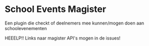 # School Events Magister
Een plugin die checkt of deelnemers mee kunnen/mogen doen aan schoolevenementen


HEEELP!! Links naar magister API's mogen in de issues!
